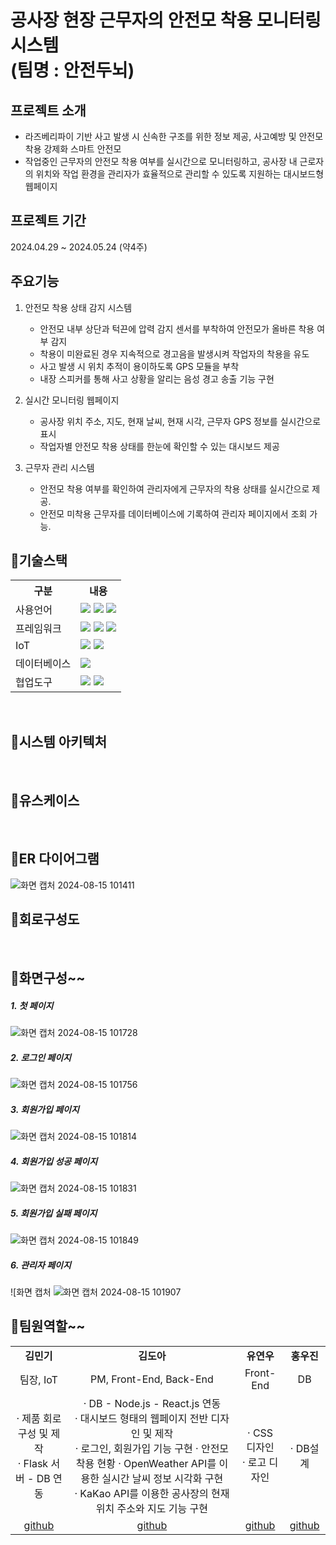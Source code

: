 # 공사장 현장 근무자의 안전모 착용 모니터링 시스템<br/>  (팀명 : 안전두뇌)

## 프로젝트 소개
-  라즈베리파이 기반 사고 발생 시 신속한 구조를 위한 정보 제공, 사고예방 및 안전모 착용 강제화 스마트 안전모
- 작업중인 근무자의 안전모 착용 여부를 실시간으로 모니터링하고, 공사장 내 근로자의 위치와 작업 환경을 관리자가 효율적으로 관리할 수 있도록 지원하는 대시보드형 웹페이지

## 프로젝트 기간
2024.04.29 ~ 2024.05.24 (약4주)

## 주요기능
1. 안전모 착용 상태 감지 시스템
   - 안전모 내부 상단과 턱끈에 압력 감지 센서를 부착하여 안전모가 올바른 착용 여부 감지
   - 착용이 미완료된 경우 지속적으로 경고음을 발생시켜 작업자의 착용을 유도
   - 사고 발생 시 위치 추적이 용이하도록 GPS 모듈을 부착
   - 내장 스피커를 통해 사고 상황을 알리는 음성 경고 송출 기능 구현
   
2. 실시간 모니터링 웹페이지
   - 공사장 위치 주소, 지도, 현재 날씨, 현재 시각, 근무자 GPS 정보를 실시간으로 표시
   - 작업자별 안전모 착용 상태를 한눈에 확인할 수 있는 대시보드 제공
     
3. 근무자 관리 시스템
   - 안전모 착용 여부를 확인하여 관리자에게 근무자의 착용 상태를 실시간으로 제공.
   - 안전모 미착용 근무자를 데이터베이스에 기록하여 관리자 페이지에서 조회 가능.

## 📌기술스택
<table>
    <tr>
        <th>구분</th>
        <th>내용</th>
    </tr>
    <tr>
        <td>사용언어</td>
        <td>
          <img src="https://img.shields.io/badge/Python-3776AB?style=for-the-badge&logo=Python&logoColor=white"/>
          <img src="https://img.shields.io/badge/JavaScript-F7DF1E?style=for-the-badge&logo=JavaScript&logoColor=white"/> 
           <img src="https://img.shields.io/badge/css-1572B6?style=for-the-badge&logo=css3&logoColor=white">
        </td>
    </tr>
    <tr>
        <td>프레임워크</td>
        <td>
         <img src="https://img.shields.io/badge/react-61DAFB?style=for-the-badge&logo=react&logoColor=white">
         <img src="https://img.shields.io/badge/flask-000000?style=for-the-badge&logo=flask&logoColor=white">
         <img src="https://img.shields.io/badge/Node.js-339933?style=for-the-badge&logo=Node.js&logoColor=white"/>
    </tr>
    <tr>
        <td>IoT</td>
        <td>
         <img src="https://img.shields.io/badge/Raspberry_Pi-A22846?style=for-the-badge&logo=RaspberryPi&logoColor=white"> 
         <img src="https://img.shields.io/badge/Arduino-00878F?style=for-the-badge&logo=Arduino&logoColor=white">
        </td>
    </tr>
    <tr>
        <td>데이터베이스</td>
        <td>
            <img src="https://img.shields.io/badge/Oracle 11g-F80000?style=for-the-badge&logo=Oracle&logoColor=white"/>
        </td>
    </tr>
    <tr>
        <td>협업도구</td>
        <td>
            <img src="https://img.shields.io/badge/Git-F05032?style=for-the-badge&logo=Git&logoColor=white"/>
            <img src="https://img.shields.io/badge/GitHub-181717?style=for-the-badge&logo=GitHub&logoColor=white"/>
        </td>
    </tr>
</table>
<br/>


## 📌시스템 아키텍처

<br/>

## 📌유스케이스

<br/>

## 📌ER 다이어그램
![화면 캡처 2024-08-15 101411](https://github.com/user-attachments/assets/4387d39c-c992-4706-81b6-81b6e6d0d01b)
<br/>

## 📌회로구성도

<br/>

## 📌화면구성~~
##### 1. 첫 페이지<br/>
![화면 캡처 2024-08-15 101728](https://github.com/user-attachments/assets/e9eeb079-08ed-40a8-94a9-cc1d4886bd96)
##### 2. 로그인 페이지<br/>
![화면 캡처 2024-08-15 101756](https://github.com/user-attachments/assets/fdbefdc4-4ad5-4c64-aa22-40bf532a0afc)
##### 3. 회원가입 페이지<br/>
![화면 캡처 2024-08-15 101814](https://github.com/user-attachments/assets/93eb1805-d969-4669-a229-0045c74b95ea)
##### 4. 회원가입 성공 페이지<br/>
![화면 캡처 2024-08-15 101831](https://github.com/user-attachments/assets/0db0703f-8943-4590-8472-68b57a9b57c7)
<br/>
##### 5. 회원가입 실패 페이지<br/>
![화면 캡처 2024-08-15 101849](https://github.com/user-attachments/assets/6a897b8c-f161-4a6b-8c67-2575845b579b)
<br/>
##### 6. 관리자 페이지<br/>
![화면 캡처 ![화면 캡처 2024-08-15 101907](https://github.com/user-attachments/assets/20a73db4-55c8-4b52-a226-7e6c4ba644e3)
<br/>





## 📌팀원역할~~
<table>
  <tr>
    <td align="center"><strong>김민기</strong></td>
    <td align="center"><strong>김도아</strong></td>
    <td align="center"><strong>유연우</strong></td>
    <td align="center"><strong>홍우진</strong></td>
  </tr>
 <tr>
    <td align="center">팀장, IoT</td>
    <td align="center">PM, Front-End, Back-End </td>
    <td align="center">Front-End</td>
    <td align="center">DB</td>
  </tr>
 <tr>
   <td align="center">· 제품 회로 구성 및 제작<br>· Flask 서버 - DB 연동<br></td>
   <td align="center">
· DB - Node.js - React.js 연동<br>
· 대시보드 형태의 웹페이지 전반 디자인 및 제작<br>
· 로그인, 회원가입 기능 구현
· 안전모 착용 현황
· OpenWeather API를 이용한 실시간 날씨 정보 시각화 구현<br>
· KaKao API를 이용한 공사장의 현재 위치 주소와 지도 기능 구현<br>
   </td>
    <td align="center">· CSS 디자인<br>· 로고 디자인<br></td>
    <td align="center">· DB설계 <br></td>
  </tr>

  <tr>
    <td align="center"><a href="https://github.com/MINKIKING" target='_blank'>github</a></td>
    <td align="center"><a href="https://github.com/KIMDo-A" target='_blank'>github</a></td>
    <td align="center"><a href="https://github.com/astranovae" target='_blank'>github</a></td>
    <td align="center"><a href="https://github.com/02childgood" target='_blank'>github</a></td>
  </tr>
</table>
<br/>



